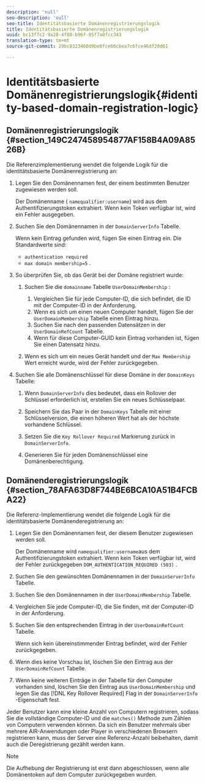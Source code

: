 ```yaml
---
description: 'null'
seo-description: 'null'
seo-title: Identitätsbasierte Domänenregistrierungslogik
title: Identitätsbasierte Domänenregistrierungslogik
uuid: bc13f7c2-9a20-4f80-b96f-05f7a0fcc343
translation-type: tm+mt
source-git-commit: 29bc8323460d9be0fce66cbea7c6fce46df20d61

---
```



# Identitätsbasierte Domänenregistrierungslogik{#identity-based-domain-registration-logic}

## Domänenregistrierungslogik {#section_149C247458954877AF158B4A09A8526B}

Die Referenzimplementierung wendet die folgende Logik für die identitätsbasierte Domänenregistrierung an:

1. Legen Sie den Domänennamen fest, der einem bestimmten Benutzer zugewiesen werden soll.

   Der Domänenname ( `namequalifier:username`) wird aus dem Authentifizierungstoken extrahiert. Wenn kein Token verfügbar ist, wird ein Fehler ausgegeben.
1. Suchen Sie den Domänennamen in der `DomainServerInfo` Tabelle.

   Wenn kein Eintrag gefunden wird, fügen Sie einen Eintrag ein. Die Standardwerte sind:

   * `authentication required`
   * `max domain membership=5`
   .

1. So überprüfen Sie, ob das Gerät bei der Domäne registriert wurde:

   1. Suchen Sie die `domainname` Tabelle `UserDomainMembership` :

      1. Vergleichen Sie für jede Computer-ID, die sich befindet, die ID mit der Computer-ID in der Anforderung.
      1. Wenn es sich um einen neuen Computer handelt, fügen Sie der `UserDomainMembership` Tabelle einen Eintrag hinzu.
      1. Suchen Sie nach den passenden Datensätzen in der `UserDomainRefCount` Tabelle.
      1. Wenn für diese Computer-GUID kein Eintrag vorhanden ist, fügen Sie einen Datensatz hinzu.
   1. Wenn es sich um ein neues Gerät handelt und der `Max Membership` Wert erreicht wurde, wird der Fehler zurückgegeben.


1. Suchen Sie alle Domänenschlüssel für diese Domäne in der `DomainKeys` Tabelle:

   1. Wenn `DomainServerInfo` dies bedeutet, dass ein Rollover der Schlüssel erforderlich ist, erstellen Sie ein neues Schlüsselpaar.
   1. Speichern Sie das Paar in der `DomainKeys` Tabelle mit einer Schlüsselversion, die einen höheren Wert hat als der höchste vorhandene Schlüssel.
   1. Setzen Sie die `Key Rollover Required` Markierung zurück in `DomainServerInfo`.

   1. Generieren Sie für jeden Domänenschlüssel eine Domänenberechtigung.

## Domänenderegistrierungslogik {#section_78AFA63D8F744BE6BCA10A51B4FCBA22}

Die Referenz-Implementierung wendet die folgende Logik für die identitätsbasierte Domänenderegistrierung an:

1. Legen Sie den Domänennamen fest, der diesem Benutzer zugewiesen werden soll.

   Der Domänenname wird `namequalifier:username`aus dem Authentifizierungstoken extrahiert. Wenn kein Token verfügbar ist, wird der Fehler zurückgegeben `DOM_AUTHENTICATION_REQUIRED (503)` .
1. Suchen Sie den gewünschten Domänennamen in der `DomainServerInfo` Tabelle.
1. Suchen Sie den Domänennamen in der `UserDomainMembership` Tabelle.
1. Vergleichen Sie jede Computer-ID, die Sie finden, mit der Computer-ID in der Anforderung.
1. Suchen Sie den entsprechenden Eintrag in der `UserDomainRefCount` Tabelle.

   Wenn sich kein übereinstimmender Eintrag befindet, wird der Fehler zurückgegeben.

1. Wenn dies keine Vorschau ist, löschen Sie den Eintrag aus der `UserDomainRefCount` Tabelle.
1. Wenn keine weiteren Einträge in der Tabelle für den Computer vorhanden sind, löschen Sie den Eintrag aus `UserDomainMembership` und legen Sie das [!DNL Key Rollover Required] Flag in der `DomainServerInfo` -Eigenschaft fest.

Jeder Benutzer kann eine kleine Anzahl von Computern registrieren, sodass Sie die vollständige Computer-ID und die `matches()` Methode zum Zählen von Computern verwenden können. Da sich ein Benutzer mehrmals über mehrere AIR-Anwendungen oder Player in verschiedenen Browsern registrieren kann, muss der Server eine Referenz-Anzahl beibehalten, damit auch die Deregistrierung gezählt werden kann.

>[!NOTE]
>
>Die Aufhebung der Registrierung ist erst dann abgeschlossen, wenn alle Domänentoken auf dem Computer zurückgegeben wurden.

